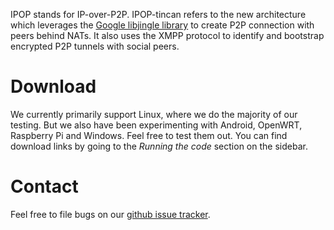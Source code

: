 IPOP stands for IP-over-P2P. IPOP-tincan refers to the new architecture
which leverages the
[Google libjingle library](https://developers.google.com/talk/libjingle/)
to create P2P connection with peers behind NATs. It also uses the XMPP 
protocol to identify and bootstrap encrypted P2P tunnels with social peers.

# Download
We currently primarily support Linux, where we do the majority of our testing.
But we also have been experimenting with Android, OpenWRT, Raspberry Pi
and Windows. Feel free to test them out. You can find download links by
going to the *Running the code* section on the sidebar.

# Contact
Feel free to file bugs on our
[github issue tracker](https://github.com/ipop-project/ipop-tincan/issues).
